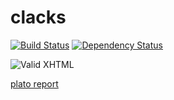 clacks 
=========
[![Build Status](https://travis-ci.org/chevett/clacks.png?branch=master)](https://travis-ci.org/chevett/clacks?branch=master)
[![Dependency Status](https://gemnasium.com/chevett/clacks.png)](https://gemnasium.com/chevett/clacks)

![Valid XHTML](http://upload.wikimedia.org/wikipedia/commons/thumb/4/4f/Onda_Semaphore_Tower.jpg/401px-Onda_Semaphore_Tower.jpg)

[plato report](http://www.miketown3.com/plato/)


